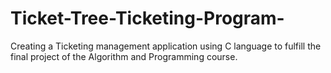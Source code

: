 # Ticket-Tree-Ticketing-Program-
Creating a Ticketing management application using C language to fulfill the final project of the Algorithm and Programming course.
